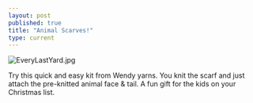 ```yaml
---
layout: post
published: true
title: "Animal Scarves!"
type: current
---
```


![EveryLastYard.jpg]({{site.baseurl}}/news/img/EveryLastYard.jpg)

Try this quick and easy kit from Wendy yarns.  You knit the scarf and just attach the pre-knitted animal face & tail. A fun gift for the kids on your Christmas list.
